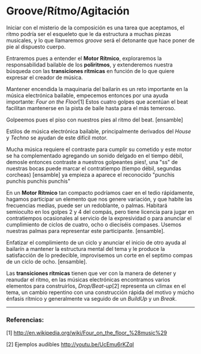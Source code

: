 # Groove/Rítmo/Agitación

Iniciar con el misterio de la composición es una tarea que aceptamos, el ritmo podría ser el esqueleto que le da estructura a muchas piezas musicales, y lo que llamaremos *groove* será el detonante que hace poner de pie al dispuesto cuerpo.

Entraremos pues a entender el **Motor Rítmico**, exploraremos la responsabilidad bailable de los **poliritmos**, y extenderemos nuestra búsqueda con las  **transiciones rítmicas** en función de lo que quiere expresar el creador de música.

Mantener encendida la maquinaria del bailarín es un reto importante en la música electrónica bailable, empecemos entonces por una ayuda importante: *Four on the Floor*[1]
Estos cuatro golpes que acentúan el beat facilitan mantenerse en la pista de baile hasta para el más temeroso.

Golpeemos pues el piso con nuestros pies al ritmo del beat. [ensamble]

Estilos de música electrónica bailable, principalmente derivados del *House* y *Techno* se ayudan de este difícil motor.

Mucha música requiere el contraste para cumplir su cometido y este motor se ha complementado agregando un sonido delgado en el tiempo débil, demosle entonces contraste a nuestros golpeantes pies!, una "ss" de nuestras bocas puede marcar el contratiempo (tiempo débil, segundas corcheas) [ensamble] ya empieza a aparece el reconocido "punchis punchis punchis punchis" 

En un **Motor Rítmico** tan compacto podríamos caer en el tedio rápidamente, hagamos participar un elemento que nos genere variación, y que habite las frecuencias medias, puede ser un redoblante, o palmas.
Habitará semioculto en los golpes 2 y 4 del compás, pero tiene licencia para jugar en contratiempos ocasionales al servicio de la expresividad o para anunciar el cumplimiento de ciclos de cuatro, ocho o dieciséis compases.
Usemos nuestras palmas para representar este participante. [ensamble].

Enfatizar el complimiento de un ciclo y anunciar el inicio de otro ayuda al bailarín a mantener la estructura mental del tema y le produce la satisfacción de lo predecible, improvisemos un corte en el septimo compas de un ciclo de ocho. [ensamble].

Las **transiciones rítmicas** tienen que ver con la manera de detener y reanudar el ritmo, en las músicas electrónicas encontramos varios elementos para construirlos, *Drop/Beat-up*[2] representa un climax en el tema, un cambio repentino con una construcción rápida del motivo y múcho énfasis rítmico y generalmente va seguido de un *BuildUp* y un *Break*.









---
### Referencias:

[1] http://en.wikipedia.org/wiki/Four_on_the_floor_%28music%29

[2] Ejemplos audibles http://youtu.be/UcEmu6rKZqI
